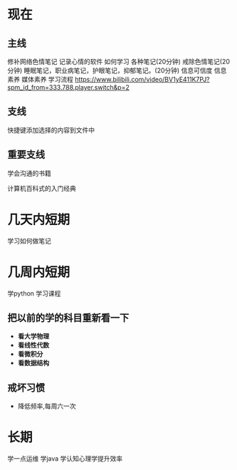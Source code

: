 # 现在 

## 主线
修补网络色情笔记
记录心情的软件
如何学习
各种笔记(20分钟)
戒除色情笔记(20分钟)
睡眠笔记，职业病笔记，护眼笔记，抑郁笔记。(20分钟)
信息可信度
信息素养
媒体素养
学习流程
https://www.bilibili.com/video/BV1yE411K7PJ?spm_id_from=333.788.player.switch&p=2

## 支线
快捷键添加选择的内容到文件中

## 重要支线

学会沟通的书籍

计算机百科式的入门经典

# 几天内短期

学习如何做笔记


# 几周内短期 
学python
学习课程

## 把以前的学的科目重新看一下
- **看大学物理**
- **看线性代数**
- **看微积分**
- **看数据结构**

## 戒坏习惯
- 降低频率,每周六一次

# 长期
学一点运维
学java
学认知心理学提升效率


